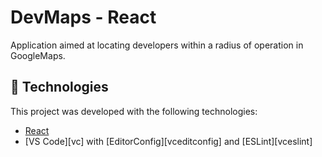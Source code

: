 # DevMaps - React

Application aimed at locating developers within a radius of operation in GoogleMaps.





## :rocket: Technologies

This project was developed with the following technologies:

-  [React](https://facebook.github.io/react/)
-  [VS Code][vc] with [EditorConfig][vceditconfig] and [ESLint][vceslint]
